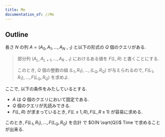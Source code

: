 ```yaml
---
title: Mo
documentation_of: //Mo
---
```


## Outline

長さ $N$ の列 $A=(A_0, A_1, \dots, A_{N-1})$ と以下の形式の $Q$ 個のクエリがある.

> 部分列 $(A_L, A_{L+1}, \dots, A_{R-1})$ におけるある値を $F(L,R)$ と書くことにする.
>
> このとき, $Q$ 個の整数の組 $(L_1, R_1), \dots, (L_Q, R_Q)$ が与えられるので, $F(L_1, R_1), \dots, F(L_Q, R_Q)$ を求めよ.

ここで, 以下の条件をみたしているとする.

- $A$ は $Q$ 個のクエリにおいて固定である.
- $Q$ 個のクエリが先読みできる.
- $F(L,R)$ が求まっているとき, $F(L \pm 1, R), F(L, R \pm 1)$ が容易に求める.

このとき, $F(L_1, R_1), \dots, F(L_Q, R_Q)$ を合計
で $O(N \sqrt{Q})$ Time で求めることが出来る.

